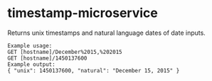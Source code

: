 # timestamp-microservice
Returns unix timestamps and natural language dates of date inputs. 
```
Example usage:
GET [hostname]/December%2015,%202015
GET [hostname]/1450137600
Example output:
{ "unix": 1450137600, "natural": "December 15, 2015" }
```
